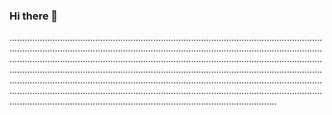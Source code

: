### Hi there 👋

..................................................................................................................................................................................................................................................................................................................................................................................................................................................................................................................................................................................................................................................................................................................................................................................................................................................................................
